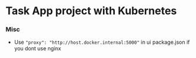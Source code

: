 # Task App project with Kubernetes

### Misc

-   Use `"proxy": "http://host.docker.internal:5000"` in ui package.json if you dont use nginx
